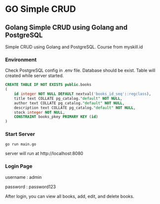# GO Simple CRUD
## Golang Simple CRUD using Golang and PostgreSQL

Simple CRUD using Golang and PostgreSQL. Course from myskill.id

### Environment

Check PostgreSQL config in .env file.
Database should be exist.
Table will created while server started.

```sql
CREATE TABLE IF NOT EXISTS public.books
(
    id integer NOT NULL DEFAULT nextval('books_id_seq'::regclass),
    title text COLLATE pg_catalog."default" NOT NULL,
    author text COLLATE pg_catalog."default" NOT NULL,
    description text COLLATE pg_catalog."default" NOT NULL,
    stock integer NOT NULL,
    CONSTRAINT books_pkey PRIMARY KEY (id)
)
```

### Start Server

```
go run main.go
```

server will run at http://localhost:8080

### Login Page

username : admin

password : password123

After login, you can view all books, add, edit, and delete books.
